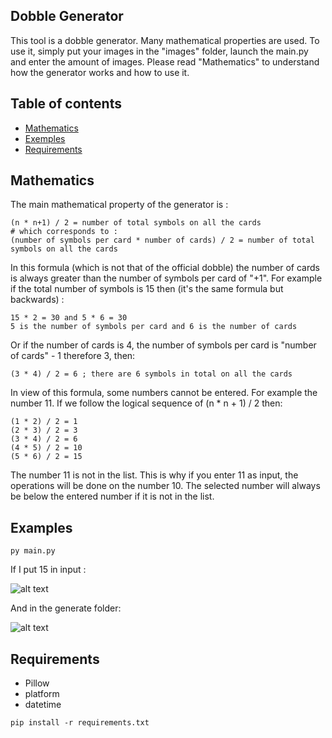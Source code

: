 ## Dobble Generator
This tool is a dobble generator. Many mathematical properties are used.
To use it, simply put your images in the "images" folder, launch the main.py and enter the amount of images.
Please read "Mathematics" to understand how the generator works and how to use it.

## Table of contents
* [Mathematics](#Mathematics)
* [Exemples](#Examples)
* [Requirements](#requirements)

## Mathematics
The main mathematical property of the generator is :

```
(n * n+1) / 2 = number of total symbols on all the cards
# which corresponds to :
(number of symbols per card * number of cards) / 2 = number of total symbols on all the cards
```

In this formula (which is not that of the official dobble) the number of cards is always greater than the number of symbols per card of "+1".
For example if the total number of symbols is 15 then (it's the same formula but backwards) :

```
15 * 2 = 30 and 5 * 6 = 30
5 is the number of symbols per card and 6 is the number of cards
```

Or if the number of cards is 4, the number of symbols per card is "number of cards" - 1 therefore 3, then:

```
(3 * 4) / 2 = 6 ; there are 6 symbols in total on all the cards
```
In view of this formula, some numbers cannot be entered. For example the number 11.
If we follow the logical sequence of (n * n + 1) / 2 then:

```
(1 * 2) / 2 = 1
(2 * 3) / 2 = 3
(3 * 4) / 2 = 6
(4 * 5) / 2 = 10
(5 * 6) / 2 = 15
```

The number 11 is not in the list. This is why if you enter 11 as input, the operations will be done on the number 10. The selected number will always be below the entered number if it is not in the list.

## Examples

```
py main.py
```

If I put 15 in input :

![alt text](https://image.noelshack.com/fichiers/2020/18/5/1588337747-capture.png)

And in the generate folder:

![alt text](https://image.noelshack.com/fichiers/2020/18/5/1588337191-capture.png)

## Requirements
- Pillow
- platform
- datetime

```
pip install -r requirements.txt
```
